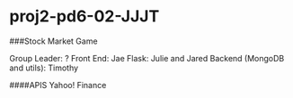 proj2-pd6-02-JJJT
=================


###Stock Market Game


Group Leader: ?
Front End: Jae
Flask: Julie and Jared
Backend (MongoDB and utils): Timothy

####APIS
Yahoo! Finance